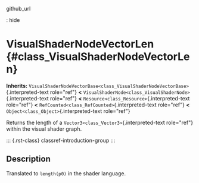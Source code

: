 github_url

:   hide

# VisualShaderNodeVectorLen {#class_VisualShaderNodeVectorLen}

**Inherits:**
`VisualShaderNodeVectorBase<class_VisualShaderNodeVectorBase>`{.interpreted-text
role="ref"} **\<**
`VisualShaderNode<class_VisualShaderNode>`{.interpreted-text role="ref"}
**\<** `Resource<class_Resource>`{.interpreted-text role="ref"} **\<**
`RefCounted<class_RefCounted>`{.interpreted-text role="ref"} **\<**
`Object<class_Object>`{.interpreted-text role="ref"}

Returns the length of a `Vector3<class_Vector3>`{.interpreted-text
role="ref"} within the visual shader graph.

::: {.rst-class}
classref-introduction-group
:::

## Description

Translated to `length(p0)` in the shader language.
